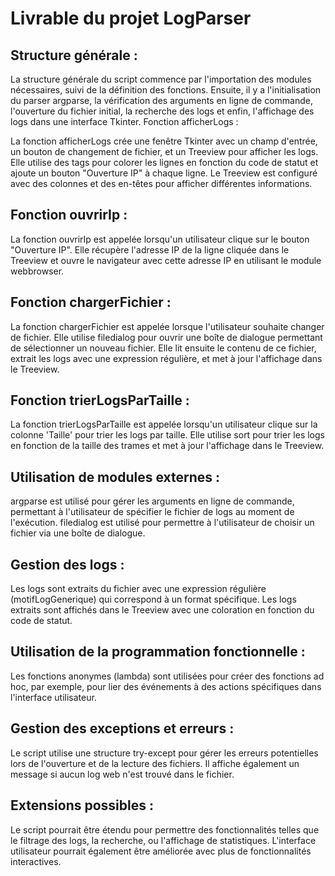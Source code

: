 # Livrable du projet LogParser
## Structure générale :

La structure générale du script commence par l'importation des modules nécessaires, suivi de la définition des fonctions. Ensuite, il y a l'initialisation du parser argparse, la vérification des arguments en ligne de commande, l'ouverture du fichier initial, la recherche des logs et enfin, l'affichage des logs dans une interface Tkinter.
Fonction afficherLogs :

La fonction afficherLogs crée une fenêtre Tkinter avec un champ d'entrée, un bouton de changement de fichier, et un Treeview pour afficher les logs. Elle utilise des tags pour colorer les lignes en fonction du code de statut et ajoute un bouton "Ouverture IP" à chaque ligne. Le Treeview est configuré avec des colonnes et des en-têtes pour afficher différentes informations.
## Fonction ouvrirIp :

La fonction ouvrirIp est appelée lorsqu'un utilisateur clique sur le bouton "Ouverture IP". Elle récupère l'adresse IP de la ligne cliquée dans le Treeview et ouvre le navigateur avec cette adresse IP en utilisant le module webbrowser.
## Fonction chargerFichier :

La fonction chargerFichier est appelée lorsque l'utilisateur souhaite changer de fichier. Elle utilise filedialog pour ouvrir une boîte de dialogue permettant de sélectionner un nouveau fichier. Elle lit ensuite le contenu de ce fichier, extrait les logs avec une expression régulière, et met à jour l'affichage dans le Treeview.
## Fonction trierLogsParTaille :

La fonction trierLogsParTaille est appelée lorsqu'un utilisateur clique sur la colonne 'Taille' pour trier les logs par taille. Elle utilise sort pour trier les logs en fonction de la taille des trames et met à jour l'affichage dans le Treeview.
## Utilisation de modules externes :

argparse est utilisé pour gérer les arguments en ligne de commande, permettant à l'utilisateur de spécifier le fichier de logs au moment de l'exécution. filedialog est utilisé pour permettre à l'utilisateur de choisir un fichier via une boîte de dialogue.
## Gestion des logs :

Les logs sont extraits du fichier avec une expression régulière (motifLogGenerique) qui correspond à un format spécifique. Les logs extraits sont affichés dans le Treeview avec une coloration en fonction du code de statut.
## Utilisation de la programmation fonctionnelle :

Les fonctions anonymes (lambda) sont utilisées pour créer des fonctions ad hoc, par exemple, pour lier des événements à des actions spécifiques dans l'interface utilisateur.
## Gestion des exceptions et erreurs :

Le script utilise une structure try-except pour gérer les erreurs potentielles lors de l'ouverture et de la lecture des fichiers. Il affiche également un message si aucun log web n'est trouvé dans le fichier.
## Extensions possibles :

Le script pourrait être étendu pour permettre des fonctionnalités telles que le filtrage des logs, la recherche, ou l'affichage de statistiques. L'interface utilisateur pourrait également être améliorée avec plus de fonctionnalités interactives.
